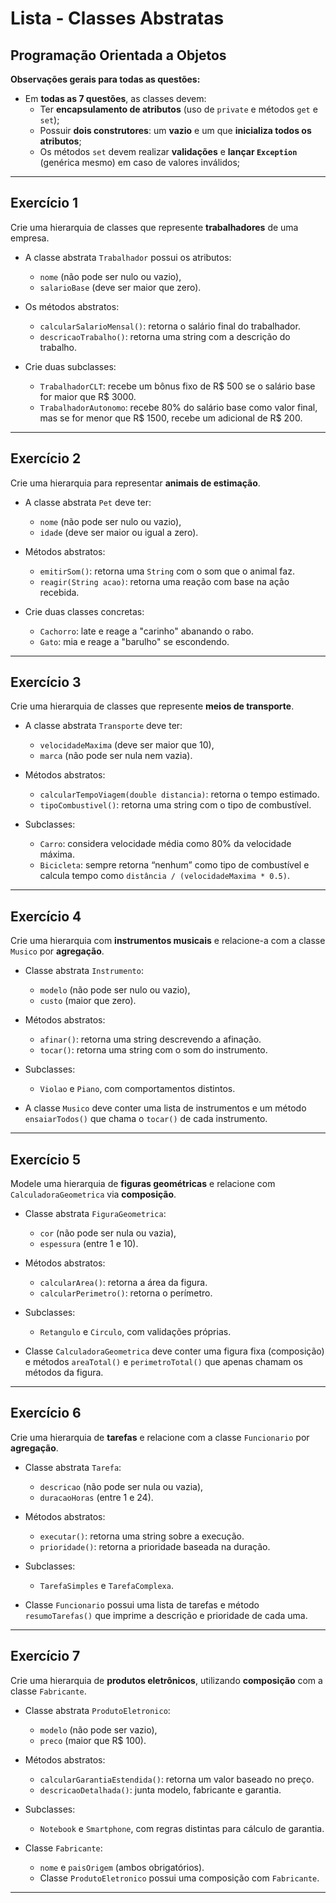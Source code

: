 # Lista - Classes Abstratas
## Programação Orientada a Objetos

**Observações gerais para todas as questões:**
- Em **todas as 7 questões**, as classes devem:
  - Ter **encapsulamento de atributos** (uso de `private` e métodos `get` e `set`);
  - Possuir **dois construtores**: um **vazio** e um que **inicializa todos os atributos**;
  - Os métodos `set` devem realizar **validações** e **lançar `Exception`** (genérica mesmo) em caso de valores inválidos;
  
---

## Exercício 1

Crie uma hierarquia de classes que represente **trabalhadores** de uma empresa.

- A classe abstrata `Trabalhador` possui os atributos:
  - `nome` (não pode ser nulo ou vazio),
  - `salarioBase` (deve ser maior que zero).

- Os métodos abstratos:
  - `calcularSalarioMensal()`: retorna o salário final do trabalhador.
  - `descricaoTrabalho()`: retorna uma string com a descrição do trabalho.

- Crie duas subclasses:
  - `TrabalhadorCLT`: recebe um bônus fixo de R$ 500 se o salário base for maior que R$ 3000.
  - `TrabalhadorAutonomo`: recebe 80% do salário base como valor final, mas se for menor que R$ 1500, recebe um adicional de R$ 200.

---

## Exercício 2

Crie uma hierarquia para representar **animais de estimação**.

- A classe abstrata `Pet` deve ter:
  - `nome` (não pode ser nulo ou vazio),
  - `idade` (deve ser maior ou igual a zero).

- Métodos abstratos:
  - `emitirSom()`: retorna uma `String` com o som que o animal faz.
  - `reagir(String acao)`: retorna uma reação com base na ação recebida.

- Crie duas classes concretas:
  - `Cachorro`: late e reage a "carinho" abanando o rabo.
  - `Gato`: mia e reage a "barulho" se escondendo.

---

## Exercício 3

Crie uma hierarquia de classes que represente **meios de transporte**.

- A classe abstrata `Transporte` deve ter:
  - `velocidadeMaxima` (deve ser maior que 10),
  - `marca` (não pode ser nula nem vazia).

- Métodos abstratos:
  - `calcularTempoViagem(double distancia)`: retorna o tempo estimado.
  - `tipoCombustivel()`: retorna uma string com o tipo de combustível.

- Subclasses:
  - `Carro`: considera velocidade média como 80% da velocidade máxima.
  - `Bicicleta`: sempre retorna “nenhum” como tipo de combustível e calcula tempo como `distância / (velocidadeMaxima * 0.5)`.

---

## Exercício 4

Crie uma hierarquia com **instrumentos musicais** e relacione-a com a classe `Musico` por **agregação**.

- Classe abstrata `Instrumento`:
  - `modelo` (não pode ser nulo ou vazio),
  - `custo` (maior que zero).

- Métodos abstratos:
  - `afinar()`: retorna uma string descrevendo a afinação.
  - `tocar()`: retorna uma string com o som do instrumento.

- Subclasses:
  - `Violao` e `Piano`, com comportamentos distintos.

- A classe `Musico` deve conter uma lista de instrumentos e um método `ensaiarTodos()` que chama o `tocar()` de cada instrumento.

---

## Exercício 5

Modele uma hierarquia de **figuras geométricas** e relacione com `CalculadoraGeometrica` via **composição**.

- Classe abstrata `FiguraGeometrica`:
  - `cor` (não pode ser nula ou vazia),
  - `espessura` (entre 1 e 10).

- Métodos abstratos:
  - `calcularArea()`: retorna a área da figura.
  - `calcularPerimetro()`: retorna o perímetro.

- Subclasses:
  - `Retangulo` e `Circulo`, com validações próprias.

- Classe `CalculadoraGeometrica` deve conter uma figura fixa (composição) e métodos `areaTotal()` e `perimetroTotal()` que apenas chamam os métodos da figura.

---

## Exercício 6

Crie uma hierarquia de **tarefas** e relacione com a classe `Funcionario` por **agregação**.

- Classe abstrata `Tarefa`:
  - `descricao` (não pode ser nula ou vazia),
  - `duracaoHoras` (entre 1 e 24).

- Métodos abstratos:
  - `executar()`: retorna uma string sobre a execução.
  - `prioridade()`: retorna a prioridade baseada na duração.

- Subclasses:
  - `TarefaSimples` e `TarefaComplexa`.

- Classe `Funcionario` possui uma lista de tarefas e método `resumoTarefas()` que imprime a descrição e prioridade de cada uma.

---

## Exercício 7

Crie uma hierarquia de **produtos eletrônicos**, utilizando **composição** com a classe `Fabricante`.

- Classe abstrata `ProdutoEletronico`:
  - `modelo` (não pode ser vazio),
  - `preco` (maior que R$ 100).

- Métodos abstratos:
  - `calcularGarantiaEstendida()`: retorna um valor baseado no preço.
  - `descricaoDetalhada()`: junta modelo, fabricante e garantia.

- Subclasses:
  - `Notebook` e `Smartphone`, com regras distintas para cálculo de garantia.

- Classe `Fabricante`:
  - `nome` e `paisOrigem` (ambos obrigatórios).
  - Classe `ProdutoEletronico` possui uma composição com `Fabricante`.

---
